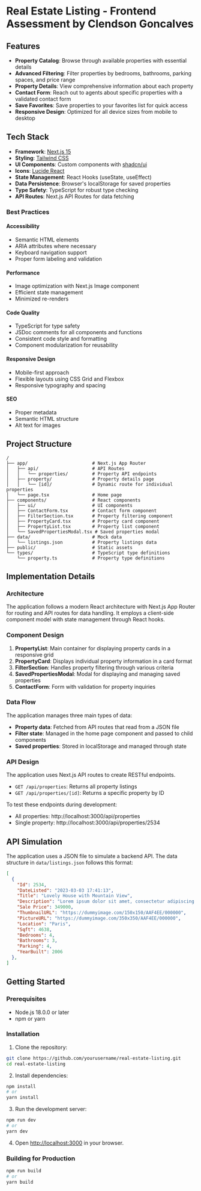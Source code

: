 # Real Estate Listing - Frontend Assessment by Clendson Goncalves

## Features

- **Property Catalog**: Browse through available properties with essential details
- **Advanced Filtering**: Filter properties by bedrooms, bathrooms, parking spaces, and price range
- **Property Details**: View comprehensive information about each property
- **Contact Form**: Reach out to agents about specific properties with a validated contact form
- **Save Favorites**: Save properties to your favorites list for quick access
- **Responsive Design**: Optimized for all device sizes from mobile to desktop

## Tech Stack

- **Framework**: [Next.js 15](https://nextjs.org/)
- **Styling**: [Tailwind CSS](https://tailwindcss.com/)
- **UI Components**: Custom components with [shadcn/ui](https://ui.shadcn.com/)
- **Icons**: [Lucide React](https://lucide.dev/)
- **State Management**: React Hooks (useState, useEffect)
- **Data Persistence**: Browser's localStorage for saved properties
- **Type Safety**: TypeScript for robust type checking
- **API Routes**: Next.js API Routes for data fetching

### Best Practices

#### Accessibility
- Semantic HTML elements 
- ARIA attributes where necessary
- Keyboard navigation support
- Proper form labeling and validation

#### Performance
- Image optimization with Next.js Image component
- Efficient state management
- Minimized re-renders

#### Code Quality
- TypeScript for type safety
- JSDoc comments for all components and functions
- Consistent code style and formatting
- Component modularization for reusability

#### Responsive Design
- Mobile-first approach
- Flexible layouts using CSS Grid and Flexbox
- Responsive typography and spacing

#### SEO
- Proper metadata
- Semantic HTML structure
- Alt text for images

## Project Structure

```
/
├── app/                        # Next.js App Router
│   ├── api/                    # API Routes
│   │   └── properties/         # Property API endpoints
│   ├── property/               # Property details page
│   │   └── [id]/               # Dynamic route for individual properties
│   └── page.tsx                # Home page
├── components/                 # React components
│   ├── ui/                     # UI components
│   ├── ContactForm.tsx         # Contact form component
│   ├── FilterSection.tsx       # Property filtering component
│   ├── PropertyCard.tsx        # Property card component
│   ├── PropertyList.tsx        # Property list component
│   └── SavedPropertiesModal.tsx # Saved properties modal
├── data/                       # Mock data
│   └── listings.json           # Property listings data
├── public/                     # Static assets
└── types/                      # TypeScript type definitions
    └── property.ts             # Property type definitions
```

## Implementation Details

### Architecture

The application follows a modern React architecture with Next.js App Router for routing and API routes for data handling. It employs a client-side component model with state management through React hooks.

### Component Design

1. **PropertyList**: Main container for displaying property cards in a responsive grid
2. **PropertyCard**: Displays individual property information in a card format
3. **FilterSection**: Handles property filtering through various criteria
4. **SavedPropertiesModal**: Modal for displaying and managing saved properties
5. **ContactForm**: Form with validation for property inquiries

### Data Flow

The application manages three main types of data:
- **Property data**: Fetched from API routes that read from a JSON file
- **Filter state**: Managed in the home page component and passed to child components
- **Saved properties**: Stored in localStorage and managed through state

### API Design

The application uses Next.js API routes to create RESTful endpoints.

- `GET /api/properties`: Returns all property listings
- `GET /api/properties/[id]`: Returns a specific property by ID

To test these endpoints during development:
- All properties: http://localhost:3000/api/properties
- Single property: http://localhost:3000/api/properties/2534

## API Simulation

The application uses a JSON file to simulate a backend API. The data structure in `data/listings.json` follows this format:

```json
[
  {
    "Id": 2534,
    "DateListed": "2023-03-03 17:41:13",
    "Title": "Lovely House with Mountain View",
    "Description": "Lorem ipsum dolor sit amet, consectetur adipiscing elit. Proin dictum convallis vehicula. Morbi ac gravida mi. Nullam aliquam ut lorem ut fringilla. Class aptent taciti sociosqu ad litora torquent per conubia nostra, per inceptos himenaeos. Curabitur consequat magna risus, at tempus magna semper eget. Sed eget finibus nisl, ut pellentesque mi. Pellentesque vulputate ultricies posuere. Vestibulum sagittis at eros non accumsan. Proin nec sollicitudin ante, tempus dignissim velit. Quisque bibendum pharetra purus, in cursus tortor condimentum et. Etiam vel dictum lacus. Nulla non ligula at tortor cursus sollicitudin blandit ut sem.",
    "Sale Price": 349000,
    "ThumbnailURL": "https://dummyimage.com/150x150/AAF4EE/000000",
    "PictureURL": "https://dummyimage.com/350x350/AAF4EE/000000",
    "Location": "Paris",
    "Sqft": 4638,
    "Bedrooms": 4,
    "Bathrooms": 3,
    "Parking": 4,
    "YearBuilt": 2006
  },
]
```

## Getting Started

### Prerequisites

- Node.js 18.0.0 or later
- npm or yarn

### Installation

1. Clone the repository:
```bash
git clone https://github.com/yourusername/real-estate-listing.git
cd real-estate-listing
```

2. Install dependencies:
```bash
npm install
# or
yarn install
```

3. Run the development server:
```bash
npm run dev
# or
yarn dev
```

4. Open [http://localhost:3000](http://localhost:3000) in your browser.

### Building for Production

```bash
npm run build
# or
yarn build
```